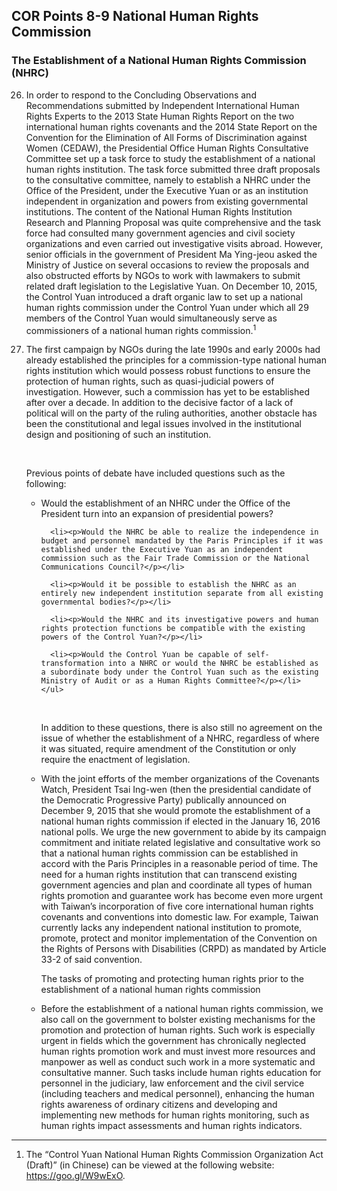 ## COR Points 8-9 National Human Rights Commission

### The Establishment of a National Human Rights Commission (NHRC)

<ol start="26">
  <li><p>In order to respond to the Concluding Observations and Recommendations submitted by Independent International Human Rights Experts to the 2013 State Human Rights Report on the two international human rights covenants and the 2014 State Report on the Convention for the Elimination of All Forms of Discrimination against Women (CEDAW), the Presidential Office Human Rights Consultative Committee set up a task force to study the establishment of a national human rights institution. The task force submitted three draft proposals to the consultative committee, namely to establish a NHRC under the Office of the President, under the Executive Yuan or as an institution independent in organization and powers from existing governmental institutions. The content of the National Human Rights Institution Research and Planning Proposal was quite comprehensive and the task force had consulted many government agencies and civil society organizations and even carried out investigative visits abroad. However, senior officials in the government of President Ma Ying-jeou asked the Ministry of Justice on several occasions to review the proposals and also obstructed efforts by NGOs to work with lawmakers to submit related draft legislation to the Legislative Yuan. On December 10, 2015, the Control Yuan introduced a draft organic law to set up a national human rights commission under the Control Yuan under which all 29 members of the Control Yuan would simultaneously serve as commissioners of a national human rights commission.<sup>1</sup></p></li>

  <li><p>The first campaign by NGOs during the late 1990s and early 2000s had already established the principles for a commission-type national human rights institution which would possess robust functions to ensure the protection of human rights, such as quasi-judicial powers of investigation. However, such a commission has yet to be established after over a decade. In addition to the decisive factor of a lack of political will on the party of the ruling authorities, another obstacle has been the constitutional and legal issues involved in the institutional design and positioning of such an institution.</p>

​  <p>Previous points of debate have included questions such as the following:</p>
    <ul>
      <li><p>Would the establishment of an NHRC under the Office of the President turn into an expansion of presidential powers?</p></li>

      <li><p>Would the NHRC be able to realize the independence in budget and personnel mandated by the Paris Principles if it was established under the Executive Yuan as an independent commission such as the Fair Trade Commission or the National Communications Council?</p></li>

      <li><p>Would it be possible to establish the NHRC as an entirely new independent institution separate from all existing governmental bodies?</p></li>

      <li><p>Would the NHRC and its investigative powers and human rights protection functions be compatible with the existing powers of the Control Yuan?</p></li>

      <li><p>Would the Control Yuan be capable of self-transformation into a NHRC or would the NHRC be established as a subordinate body under the Control Yuan such as the existing Ministry of Audit or as a Human Rights Committee?</p></li>
    </ul>
​  <p>In addition to these questions, there is also still no agreement on the issue of whether the establishment of a NHRC, regardless of where it was situated, require amendment of the Constitution or only require the enactment of legislation.</p></li>

  <li><p>With the joint efforts of the member organizations of the Covenants Watch, President Tsai Ing-wen (then the presidential candidate of the Democratic Progressive Party) publically announced on December 9, 2015 that she would promote the establishment of a national human rights commission if elected in the January 16, 2016 national polls. We urge the new government to abide by its campaign commitment and initiate related legislative and consultative work so that a national human rights commission can be established in accord with the Paris Principles in a reasonable period of time. The need for a human rights institution that can transcend existing government agencies and plan and coordinate all types of human rights promotion and guarantee work has become even more urgent with Taiwan’s incorporation of five core international human rights covenants and conventions into domestic law. For example, Taiwan currently lacks any independent national institution to promote, promote, protect and monitor implementation of the Convention on the Rights of Persons with Disabilities (CRPD) as mandated by Article 33-2 of said convention.</p>

  <p>The tasks of promoting and protecting human rights prior to the establishment of a national human rights commission</p></li>

  <li><p>Before the establishment of a national human rights commission, we also call on the government to bolster existing mechanisms for the promotion and protection of human rights. Such work is especially urgent in fields which the government has chronically neglected human rights promotion work and must invest more resources and manpower as well as conduct such work in a more systematic and consultative manner. Such tasks include human rights education for personnel in the judiciary, law enforcement and the civil service (including teachers and medical personnel), enhancing the human rights awareness of ordinary citizens and developing and implementing new methods for human rights monitoring, such as human rights impact assessments and human rights indicators.</p></li>
</ol>

-----

<ol>
  <li>The “Control Yuan National Human Rights Commission Organization Act (Draft)” (in Chinese) can be viewed at the following website: <a href="https://goo.gl/W9wExO" target="_blank">https://goo.gl/W9wExO</a>.</li>
</ol>

